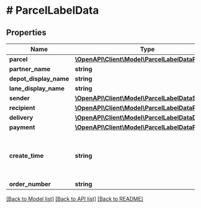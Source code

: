 # # ParcelLabelData

## Properties

Name | Type | Description | Notes
------------ | ------------- | ------------- | -------------
**parcel** | [**\OpenAPI\Client\Model\ParcelLabelDataParcel**](ParcelLabelDataParcel.md) |  |
**partner_name** | **string** |  |
**depot_display_name** | **string** |  | [optional]
**lane_display_name** | **string** |  | [optional]
**sender** | [**\OpenAPI\Client\Model\ParcelLabelDataSender**](ParcelLabelDataSender.md) |  |
**recipient** | [**\OpenAPI\Client\Model\ParcelLabelDataRecipient**](ParcelLabelDataRecipient.md) |  |
**delivery** | [**\OpenAPI\Client\Model\ParcelLabelDataDelivery**](ParcelLabelDataDelivery.md) |  |
**payment** | [**\OpenAPI\Client\Model\ParcelLabelDataPayment**](ParcelLabelDataPayment.md) |  |
**create_time** | **string** | Date time in &#x60;en-GB&#x60; 24h format, e.g. &#x60;Mon 25/07/22 16:14&#x60; | [optional]
**order_number** | **string** |  |

[[Back to Model list]](../../README.md#models) [[Back to API list]](../../README.md#endpoints) [[Back to README]](../../README.md)
